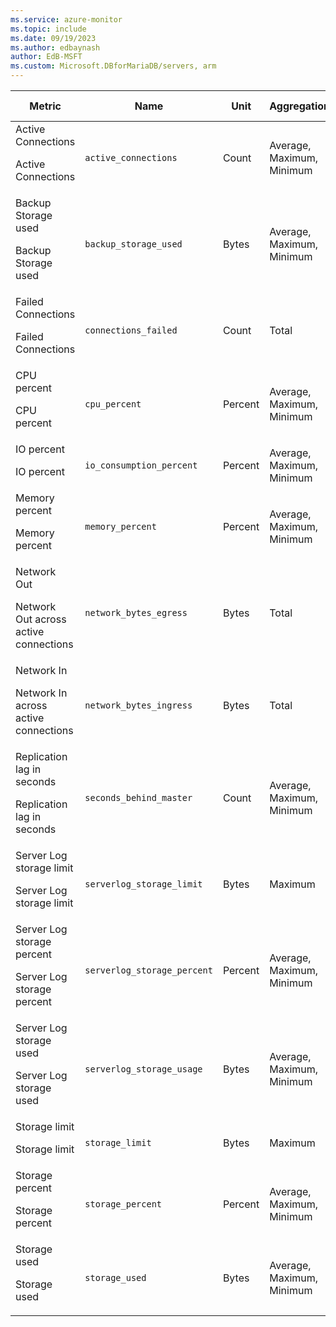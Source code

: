 ```yaml
---
ms.service: azure-monitor
ms.topic: include
ms.date: 09/19/2023
ms.author: edbaynash
author: EdB-MSFT
ms.custom: Microsoft.DBforMariaDB/servers, arm
---
```

  
  
|Metric|Name|Unit|Aggregation|Dimensions|Time Grains|DS Export|
|---|---|---|---|---|---|---|
|Active Connections<p><p>Active Connections |`active_connections` |Count |Average, Maximum, Minimum |No Dimensions|PT1M |Yes|
|Backup Storage used<p><p>Backup Storage used |`backup_storage_used` |Bytes |Average, Maximum, Minimum |No Dimensions|PT15M, PT30M, PT1H, PT6H, PT12H, P1D |Yes|
|Failed Connections<p><p>Failed Connections |`connections_failed` |Count |Total |No Dimensions|PT1M |Yes|
|CPU percent<p><p>CPU percent |`cpu_percent` |Percent |Average, Maximum, Minimum |No Dimensions|PT1M |Yes|
|IO percent<p><p>IO percent |`io_consumption_percent` |Percent |Average, Maximum, Minimum |No Dimensions|PT1M |Yes|
|Memory percent<p><p>Memory percent |`memory_percent` |Percent |Average, Maximum, Minimum |No Dimensions|PT1M |Yes|
|Network Out<p><p>Network Out across active connections |`network_bytes_egress` |Bytes |Total |No Dimensions|PT1M |Yes|
|Network In<p><p>Network In across active connections |`network_bytes_ingress` |Bytes |Total |No Dimensions|PT1M |Yes|
|Replication lag in seconds<p><p>Replication lag in seconds |`seconds_behind_master` |Count |Average, Maximum, Minimum |No Dimensions|PT1M |Yes|
|Server Log storage limit<p><p>Server Log storage limit |`serverlog_storage_limit` |Bytes |Maximum |No Dimensions|PT1M |Yes|
|Server Log storage percent<p><p>Server Log storage percent |`serverlog_storage_percent` |Percent |Average, Maximum, Minimum |No Dimensions|PT1M |Yes|
|Server Log storage used<p><p>Server Log storage used |`serverlog_storage_usage` |Bytes |Average, Maximum, Minimum |No Dimensions|PT1M |Yes|
|Storage limit<p><p>Storage limit |`storage_limit` |Bytes |Maximum |No Dimensions|PT1M |Yes|
|Storage percent<p><p>Storage percent |`storage_percent` |Percent |Average, Maximum, Minimum |No Dimensions|PT1M |Yes|
|Storage used<p><p>Storage used |`storage_used` |Bytes |Average, Maximum, Minimum |No Dimensions|PT1M |Yes|